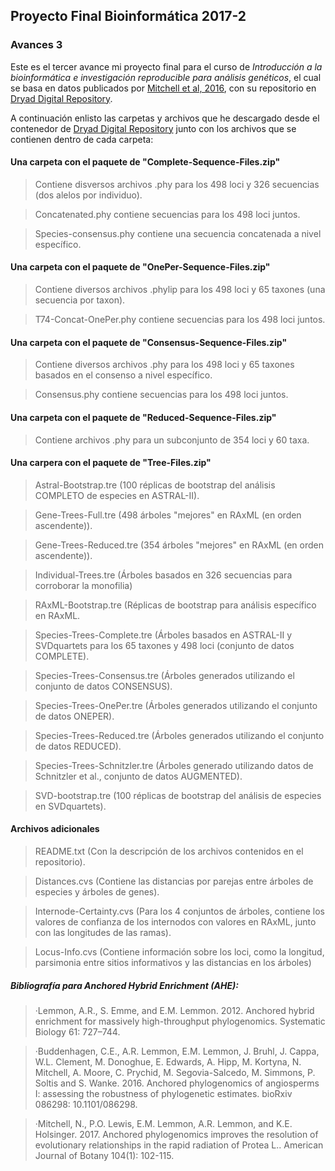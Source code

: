 ## Proyecto Final Bioinformática 2017-2

### Avances 3

Este es el tercer avance mi proyecto final para el curso de _Introducción a la bioinformática e investigación reproducible para análisis genéticos_, el cual se basa en datos publicados por [Mitchell et al, 2016](http://www.amjbot.org/content/104/1/102.full.pdf), con su repositorio en [Dryad Digital Repository](http://datadryad.org/resource/doi:10.5061/dryad.vj32s).

A continuación enlisto las carpetas y archivos que he descargado desde el contenedor de [Dryad Digital Repository](http://datadryad.org/resource/doi:10.5061/dryad.vj32s) junto con los archivos que se contienen dentro de cada carpeta:

#### Una carpeta con el paquete de "Complete-Sequence-Files.zip" 
>Contiene disversos archivos .phy para los 498 loci y 326 secuencias (dos alelos por individuo).

>Concatenated.phy contiene secuencias para los 498 loci juntos.

>Species-consensus.phy contiene una secuencia concatenada a nivel específico.

#### Una carpeta con el paquete de "OnePer-Sequence-Files.zip"
>Contiene diversos archivos .phylip para los 498 loci y 65 taxones (una secuencia por taxon).

>T74-Concat-OnePer.phy contiene secuencias para los 498 loci juntos.

#### Una carpeta con el paquete de "Consensus-Sequence-Files.zip"
>Contiene diversos archivos .phy para los 498 loci y 65 taxones basados ​​en el consenso a nivel específico.

>Consensus.phy contiene secuencias para los 498 loci juntos.

#### Una carpeta con el paquete de "Reduced-Sequence-Files.zip"
>Contiene archivos .phy para un subconjunto de 354 loci y 60 taxa.

#### Una carpera con el paquete de "Tree-Files.zip"
>Astral-Bootstrap.tre (100 réplicas de bootstrap del análisis COMPLETO de especies en ASTRAL-II).
 
>Gene-Trees-Full.tre (498 árboles "mejores" en  RAxML (en orden ascendente)).
 
>Gene-Trees-Reduced.tre (354 árboles "mejores" en RAxML (en orden ascendente)).
 
>Individual-Trees.tre (Árboles basados ​​en 326 secuencias para corroborar la monofilia)
 
>RAxML-Bootstrap.tre (Réplicas de bootstrap para análisis específico en RAxML.
 
>Species-Trees-Complete.tre (Árboles basados en ASTRAL-II y SVDquartets para los 65 taxones y 498 loci (conjunto de datos COMPLETE).
 
>Species-Trees-Consensus.tre (Árboles generados utilizando el conjunto de datos CONSENSUS).
 
>Species-Trees-OnePer.tre (Árboles generados utilizando el conjunto de datos ONEPER).
 
>Species-Trees-Reduced.tre (Árboles generados utilizando el conjunto de datos REDUCED).
 
>Species-Trees-Schnitzler.tre (Árboles generado utilizando datos de Schnitzler et al., conjunto de datos AUGMENTED).
 
>SVD-bootstrap.tre (100 réplicas de bootstrap del análisis de especies en SVDquartets).

#### Archivos adicionales
>README.txt (Con la descripción de los archivos contenidos en el repositorio).

>Distances.cvs (Contiene las distancias por parejas entre árboles de especies y árboles de genes).

>Internode-Certainty.cvs (Para los 4 conjuntos de árboles, contiene los valores de confianza de los internodos con valores en RAxML, junto con las longitudes de las ramas).

>Locus-Info.cvs (Contiene información sobre los loci, como la longitud, parsimonia entre sitios informativos y las distancias en los árboles)



##### Bibliografía para _Anchored Hybrid Enrichment_ (AHE):

>·Lemmon, A.R., S. Emme, and E.M. Lemmon. 2012. Anchored hybrid enrichment for massively high-throughput phylogenomics. Systematic Biology 61: 727–744.

>·Buddenhagen, C.E., A.R. Lemmon, E.M. Lemmon, J. Bruhl, J. Cappa, W.L. Clement, M. Donoghue, E. Edwards, A. Hipp, M. Kortyna, N. Mitchell, A. Moore, C. Prychid, M. Segovia-Salcedo, M. Simmons, P. Soltis and S. Wanke. 2016. Anchored phylogenomics of angiosperms I: assessing the robustness of phylogenetic estimates. bioRxiv 086298: 10.1101/086298.

>·Mitchell, N., P.O. Lewis, E.M. Lemmon, A.R. Lemmon, and K.E. Holsinger. 2017. Anchored phylogenomics improves the resolution of evolutionary relationships in the rapid radiation of Protea L.. American Journal of Botany 104(1): 102-115.
